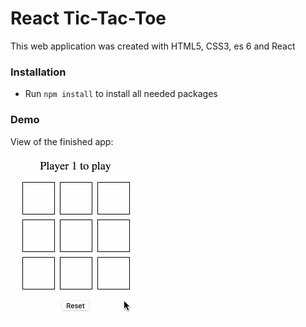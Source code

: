 React Tic-Tac-Toe
==================
This web application was created with HTML5, CSS3, es 6 and React 

### Installation

* Run  `npm install` to install all needed packages

### Demo

View of the finished app:

![](./demo.gif)

